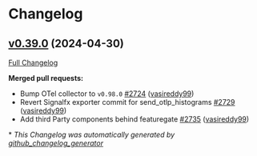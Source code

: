 # Changelog

## [v0.39.0](https://github.com/aws-observability/aws-otel-collector/tree/v0.39.0) (2024-04-30)

[Full Changelog](https://github.com/aws-observability/aws-otel-collector/compare/v0.37.3...v0.39.0)

**Merged pull requests:**

- Bump OTel collector to `v0.98.0` [\#2724](https://github.com/aws-observability/aws-otel-collector/pull/2724) ([vasireddy99](https://github.com/vasireddy99))
- Revert Signalfx exporter commit for send_otlp_histograms [\#2729](https://github.com/aws-observability/aws-otel-collector/pull/2729) ([vasireddy99](https://github.com/vasireddy99))
- Add third Party components behind featuregate [\#2735](https://github.com/aws-observability/aws-otel-collector/pull/2735) ([vasireddy99](https://github.com/vasireddy99))

\* *This Changelog was automatically generated by [github_changelog_generator](https://github.com/github-changelog-generator/github-changelog-generator)*
